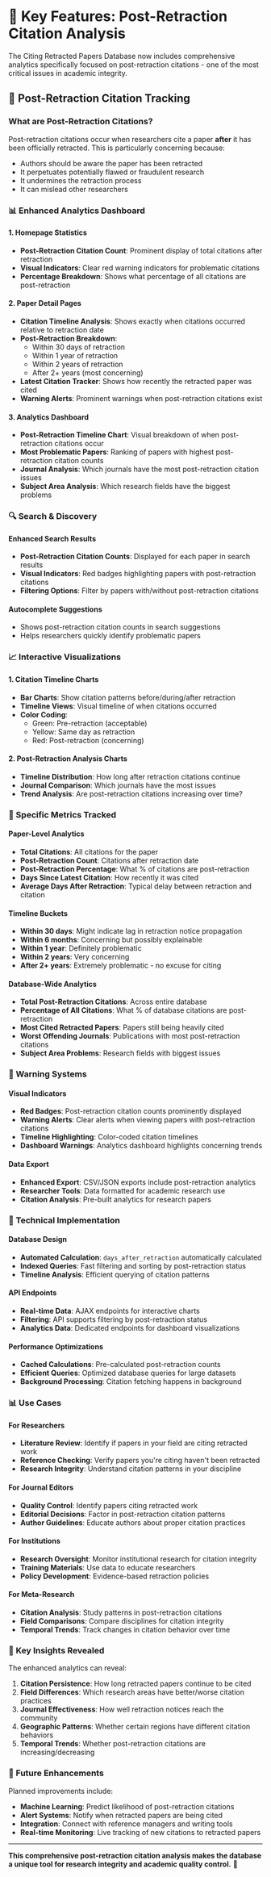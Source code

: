 # 🎯 Key Features: Post-Retraction Citation Analysis

The Citing Retracted Papers Database now includes comprehensive analytics specifically focused on post-retraction citations - one of the most critical issues in academic integrity.

## 🚨 Post-Retraction Citation Tracking

### What are Post-Retraction Citations?
Post-retraction citations occur when researchers cite a paper **after** it has been officially retracted. This is particularly concerning because:

- Authors should be aware the paper has been retracted
- It perpetuates potentially flawed or fraudulent research
- It undermines the retraction process
- It can mislead other researchers

### 📊 Enhanced Analytics Dashboard

#### 1. **Homepage Statistics**
- **Post-Retraction Citation Count**: Prominent display of total citations after retraction
- **Visual Indicators**: Clear red warning indicators for problematic citations
- **Percentage Breakdown**: Shows what percentage of all citations are post-retraction

#### 2. **Paper Detail Pages**
- **Citation Timeline Analysis**: Shows exactly when citations occurred relative to retraction date
- **Post-Retraction Breakdown**:
  - Within 30 days of retraction
  - Within 1 year of retraction  
  - Within 2 years of retraction
  - After 2+ years (most concerning)
- **Latest Citation Tracker**: Shows how recently the retracted paper was cited
- **Warning Alerts**: Prominent warnings when post-retraction citations exist

#### 3. **Analytics Dashboard**
- **Post-Retraction Timeline Chart**: Visual breakdown of when post-retraction citations occur
- **Most Problematic Papers**: Ranking of papers with highest post-retraction citation counts
- **Journal Analysis**: Which journals have the most post-retraction citation issues
- **Subject Area Analysis**: Which research fields have the biggest problems

### 🔍 Search & Discovery

#### Enhanced Search Results
- **Post-Retraction Citation Counts**: Displayed for each paper in search results
- **Visual Indicators**: Red badges highlighting papers with post-retraction citations
- **Filtering Options**: Filter by papers with/without post-retraction citations

#### Autocomplete Suggestions
- Shows post-retraction citation counts in search suggestions
- Helps researchers quickly identify problematic papers

### 📈 Interactive Visualizations

#### 1. **Citation Timeline Charts**
- **Bar Charts**: Show citation patterns before/during/after retraction
- **Timeline Views**: Visual timeline of when citations occurred
- **Color Coding**: 
  - Green: Pre-retraction (acceptable)
  - Yellow: Same day as retraction
  - Red: Post-retraction (concerning)

#### 2. **Post-Retraction Analysis Charts**
- **Timeline Distribution**: How long after retraction citations continue
- **Journal Comparison**: Which journals have the most issues
- **Trend Analysis**: Are post-retraction citations increasing over time?

### 🎯 Specific Metrics Tracked

#### Paper-Level Analytics
- **Total Citations**: All citations for the paper
- **Post-Retraction Count**: Citations after retraction date
- **Post-Retraction Percentage**: What % of citations are post-retraction
- **Days Since Latest Citation**: How recently it was cited
- **Average Days After Retraction**: Typical delay between retraction and citation

#### Timeline Buckets
- **Within 30 days**: Might indicate lag in retraction notice propagation
- **Within 6 months**: Concerning but possibly explainable
- **Within 1 year**: Definitely problematic
- **Within 2 years**: Very concerning
- **After 2+ years**: Extremely problematic - no excuse for citing

#### Database-Wide Analytics
- **Total Post-Retraction Citations**: Across entire database
- **Percentage of All Citations**: What % of database citations are post-retraction
- **Most Cited Retracted Papers**: Papers still being heavily cited
- **Worst Offending Journals**: Publications with most post-retraction citations
- **Subject Area Problems**: Research fields with biggest issues

### 🚨 Warning Systems

#### Visual Indicators
- **Red Badges**: Post-retraction citation counts prominently displayed
- **Warning Alerts**: Clear alerts when viewing papers with post-retraction citations
- **Timeline Highlighting**: Color-coded citation timelines
- **Dashboard Warnings**: Analytics dashboard highlights concerning trends

#### Data Export
- **Enhanced Export**: CSV/JSON exports include post-retraction analytics
- **Researcher Tools**: Data formatted for academic research use
- **Citation Analysis**: Pre-built analytics for research papers

### 🔧 Technical Implementation

#### Database Design
- **Automated Calculation**: `days_after_retraction` automatically calculated
- **Indexed Queries**: Fast filtering and sorting by post-retraction status
- **Timeline Analysis**: Efficient querying of citation patterns

#### API Endpoints
- **Real-time Data**: AJAX endpoints for interactive charts
- **Filtering**: API supports filtering by post-retraction status
- **Analytics Data**: Dedicated endpoints for dashboard visualizations

#### Performance Optimizations
- **Cached Calculations**: Pre-calculated post-retraction counts
- **Efficient Queries**: Optimized database queries for large datasets
- **Background Processing**: Citation fetching happens in background

### 📊 Use Cases

#### For Researchers
- **Literature Review**: Identify if papers in your field are citing retracted work
- **Reference Checking**: Verify papers you're citing haven't been retracted
- **Research Integrity**: Understand citation patterns in your discipline

#### For Journal Editors
- **Quality Control**: Identify papers citing retracted work
- **Editorial Decisions**: Factor in post-retraction citation patterns
- **Author Guidelines**: Educate authors about proper citation practices

#### For Institutions
- **Research Oversight**: Monitor institutional research for citation integrity
- **Training Materials**: Use data to educate researchers
- **Policy Development**: Evidence-based retraction policies

#### For Meta-Research
- **Citation Analysis**: Study patterns in post-retraction citations
- **Field Comparisons**: Compare disciplines for citation integrity
- **Temporal Trends**: Track changes in citation behavior over time

### 🎯 Key Insights Revealed

The enhanced analytics can reveal:

1. **Citation Persistence**: How long retracted papers continue to be cited
2. **Field Differences**: Which research areas have better/worse citation practices
3. **Journal Effectiveness**: How well retraction notices reach the community
4. **Geographic Patterns**: Whether certain regions have different citation behaviors
5. **Temporal Trends**: Whether post-retraction citations are increasing/decreasing

### 🚀 Future Enhancements

Planned improvements include:
- **Machine Learning**: Predict likelihood of post-retraction citations
- **Alert Systems**: Notify when retracted papers are being cited
- **Integration**: Connect with reference managers and writing tools
- **Real-time Monitoring**: Live tracking of new citations to retracted papers

---

**This comprehensive post-retraction citation analysis makes the database a unique tool for research integrity and academic quality control.** 🎯 